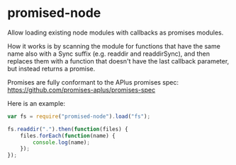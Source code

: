 promised-node
=============

Allow loading existing node modules with callbacks as promises modules.

How it works is by scanning the module for functions that have the same name
also with a Sync suffix (e.g. readdir and readdirSync), and then replaces them
with a function that doesn't have the last callback parameter, but
instead returns a promise.

Promises are fully conformant to the APlus promises spec:
https://github.com/promises-aplus/promises-spec

Here is an example:

```javascript
var fs = require("promised-node").load("fs");

fs.readdir(".").then(function(files) {
    files.forEach(function(name) {
        console.log(name);
    });
});
```

